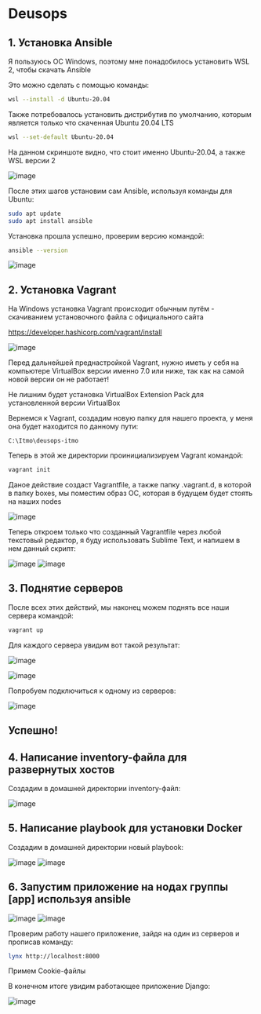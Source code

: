 # Deusops

## 1. Установка Ansible

Я пользуюсь ОС Windows, поэтому мне понадобилось установить WSL 2, чтобы скачать Ansible

Это можно сделать с помощью команды:

```bash
wsl --install -d Ubuntu-20.04
```
Также потребовалось установить дистрибутив по умолчанию, которым является только что скаченная Ubuntu 20.04 LTS

```bash
wsl --set-default Ubuntu-20.04
```

На данном скриншоте видно, что стоит именно Ubuntu-20.04, а также WSL версии 2

![image](https://github.com/user-attachments/assets/68ca1197-e3ef-4585-8f9f-1b43e9107ef4)

После этих шагов установим сам Ansible, используя команды для Ubuntu:

```bash
sudo apt update
sudo apt install ansible
```

Установка прошла успешно, проверим версию командой:

```bash
ansible --version
```

![image](https://github.com/user-attachments/assets/79104b35-41e6-455d-b3f2-b6a17d87941d)

## 2. Установка Vagrant

На Windows установка Vagrant происходит обычным путём - скачиванием установочного файла с официального сайта 

https://developer.hashicorp.com/vagrant/install

![image](https://github.com/user-attachments/assets/7ed8f625-ae18-4185-a989-be466825de00)

Перед дальнейшей преднастройкой Vagrant, нужно иметь у себя на компьютере VirtualBox версии именно 7.0 или ниже, так как на самой новой версии он не работает!

Не лишним будет установка VirtualBox Extension Pack для установленной версии VirtualBox

Вернемся к Vagrant, создадим новую папку для нашего проекта, у меня она будет находится по данному пути:

```
C:\Itmo\deusops-itmo
```

Теперь в этой же директории проинициализируем Vagrant командой:

```bash
vagrant init
```

Даное действие создаст Vagrantfile, а также папку .vagrant.d, в которой в папку boxes, мы поместим образ ОС, которая в будущем будет стоять на наших nodes

![image](https://github.com/user-attachments/assets/05c3094f-5fe7-4815-8d8c-81637174f2b7)

Теперь откроем только что созданный Vagrantfile через любой текстовый редактор, я буду использовать Sublime Text, и напишем в нем данный скрипт:

![image](https://github.com/user-attachments/assets/78a83fb7-40bc-4bf2-9719-69ea2b3c064a)
![image](https://github.com/user-attachments/assets/7a399282-eaf8-4dca-b375-2056619852d3)

## 3. Поднятие серверов

После всех этих действий, мы наконец можем поднять все наши сервера командой:

```bash
vagrant up
```

Для каждого сервера увидим вот такой результат:

![image](https://github.com/user-attachments/assets/3719fac2-c69d-44da-97db-4dd31c9592ab)

![image](https://github.com/user-attachments/assets/da214746-9b93-43eb-a55c-cf463b7834e9)

Попробуем подключиться к одному из серверов:

![image](https://github.com/user-attachments/assets/85030bcd-a418-49a5-82c1-dfd8ca6f46f2)

## Успешно!

## 4. Написание inventory-файла для развернутых хостов

Создадим в домашней директории inventory-файл:

![image](https://github.com/user-attachments/assets/5d63a7b7-4f73-471e-9886-540f3c89fcae)

## 5. Написание playbook для установки Docker

Создадим в домашней директории новый playbook:

![image](https://github.com/user-attachments/assets/a902bebd-0f6b-4221-b21b-e9b40fdbd150)
![image](https://github.com/user-attachments/assets/936a1550-2543-418c-a301-c591d73f676b)

## 6. Запустим приложение на нодах группы [app] используя ansible

![image](https://github.com/user-attachments/assets/043797ab-2c5f-4213-9667-2074f9360935)
![image](https://github.com/user-attachments/assets/6684c821-2359-4850-a6ff-468fab1b24d4)

Проверим работу нашего приложение, зайдя на один из серверов и прописав команду:

```bash
lynx http://localhost:8000
```
Примем Cookie-файлы

В конечном итоге увидим работающее приложение Django:

![image](https://github.com/user-attachments/assets/5d49e5dd-7b43-440b-be70-d8e0e03adf2a)
